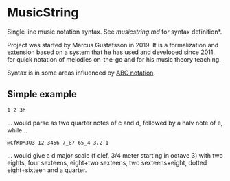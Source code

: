 # MusicString

Single line music notation syntax. See *musicstring.md* for syntax definition*.

Project was started by Marcus Gustafsson in 2019. It is a formalization and extension based on a system that he has used and developed since 2011, for quick notation of melodies on-the-go and for his music theory teaching.

Syntax is in some areas influenced by [ABC notation](https://abcnotation.com/).

## Simple example

```musicstring
1 2 3h
```

... would parse as two quarter notes of c and d, followed by a halv note of e, while...

```musicstring
@CfKDM3O3 12 3456 7_87 65_4 3.2 1
```

... would give a d major scale (f clef, 3/4 meter starting in octave 3) with two eights, four sexteens, eight+two sexteens, two sexteens+eight, dotted eight+sixteen and a quarter.
